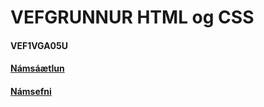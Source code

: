 # VEFGRUNNUR HTML og CSS

#### VEF1VGA05U

#### [Námsáætlun](VEFÞ1VG05AU_V21-2.pdf) 

#### [Námsefni](https://github.com/vefgrunnur/V21/wiki)
